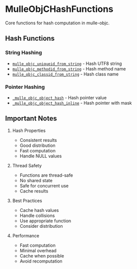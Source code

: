 # MulleObjCHashFunctions

Core functions for hash computation in mulle-objc.

## Hash Functions

### String Hashing
- [`mulle_objc_uniqueid_from_string`](https://www.perplexity.ai/search?q=Please+create+some+detailed+API+documentation+for+the+function+mulle_objc_uniqueid_from_string+of+the+MulleObjC+project+https://github.com/mulle-objc/MulleObjC.+You+will+find+source+code+probably+at+https://github.com/mulle-objc/MulleObjC/blob/master/src/function/MulleObjCHashFunctions.m+and+the+header+at+https://github.com/mulle-objc/MulleObjC/blob/master/src/function/MulleObjCHashFunctions.h+and+there+may+also+be+tests+for+it+in+the+test/+folder) - Hash UTF8 string
- [`mulle_objc_methodid_from_string`](https://www.perplexity.ai/search?q=Please+create+some+detailed+API+documentation+for+the+function+mulle_objc_methodid_from_string+of+the+MulleObjC+project+https://github.com/mulle-objc/MulleObjC.+You+will+find+source+code+probably+at+https://github.com/mulle-objc/MulleObjC/blob/master/src/function/MulleObjCHashFunctions.m+and+the+header+at+https://github.com/mulle-objc/MulleObjC/blob/master/src/function/MulleObjCHashFunctions.h+and+there+may+also+be+tests+for+it+in+the+test/+folder) - Hash method name
- [`mulle_objc_classid_from_string`](https://www.perplexity.ai/search?q=Please+create+some+detailed+API+documentation+for+the+function+mulle_objc_classid_from_string+of+the+MulleObjC+project+https://github.com/mulle-objc/MulleObjC.+You+will+find+source+code+probably+at+https://github.com/mulle-objc/MulleObjC/blob/master/src/function/MulleObjCHashFunctions.m+and+the+header+at+https://github.com/mulle-objc/MulleObjC/blob/master/src/function/MulleObjCHashFunctions.h+and+there+may+also+be+tests+for+it+in+the+test/+folder) - Hash class name

### Pointer Hashing
- [`_mulle_objc_object_hash`](https://www.perplexity.ai/search?q=Please+create+some+detailed+API+documentation+for+the+function+_mulle_objc_object_hash+of+the+MulleObjC+project+https://github.com/mulle-objc/MulleObjC.+You+will+find+source+code+probably+at+https://github.com/mulle-objc/MulleObjC/blob/master/src/function/MulleObjCHashFunctions.m+and+the+header+at+https://github.com/mulle-objc/MulleObjC/blob/master/src/function/MulleObjCHashFunctions.h+and+there+may+also+be+tests+for+it+in+the+test/+folder) - Hash pointer value
- [`_mulle_objc_object_hash_inline`](https://www.perplexity.ai/search?q=Please+create+some+detailed+API+documentation+for+the+function+_mulle_objc_object_hash_inline+of+the+MulleObjC+project+https://github.com/mulle-objc/MulleObjC.+You+will+find+source+code+probably+at+https://github.com/mulle-objc/MulleObjC/blob/master/src/function/MulleObjCHashFunctions.m+and+the+header+at+https://github.com/mulle-objc/MulleObjC/blob/master/src/function/MulleObjCHashFunctions.h+and+there+may+also+be+tests+for+it+in+the+test/+folder) - Hash pointer with mask

## Important Notes

1. Hash Properties
   - Consistent results
   - Good distribution
   - Fast computation
   - Handle NULL values

2. Thread Safety
   - Functions are thread-safe
   - No shared state
   - Safe for concurrent use
   - Cache results

3. Best Practices
   - Cache hash values
   - Handle collisions
   - Use appropriate function
   - Consider distribution

4. Performance
   - Fast computation
   - Minimal overhead
   - Cache when possible
   - Avoid recomputation
